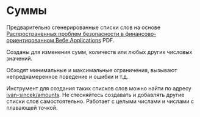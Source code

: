 # Суммы

Предварительно сгенерированные списки слов на основе [Распространенных проблем безопасности в финансово-ориентированном Вебе Applications](https://research.nccgroup.com/wp-content/uploads/2020/07/common_security_issues_in_financially-orientated_web.pdf) PDF.

Созданы для изменения сумм, количеств или любых других числовых значений.

Обходят минимальные и максимальные ограничения, вызывают непреднамеренное поведение и ошибки и т.д.

Инструмент для создания таких списков слов можно найти по адресу [ivan-sincek/amounts](https://github.com/ivan-sincek/amounts). Не стесняйтесь создавать и добавлять другие списки слов самостоятельно. Работает с целыми числами и числами с плавающей точкой.